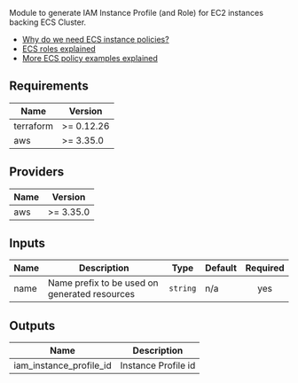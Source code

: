 Module to generate IAM Instance Profile (and Role) for EC2 instances backing ECS Cluster.

* [Why do we need ECS instance policies?](http://docs.aws.amazon.com/AmazonECS/latest/developerguide/instance_IAM_role.html) 
* [ECS roles explained](http://docs.aws.amazon.com/AmazonECS/latest/developerguide/ecs_managed_policies.html)
* [More ECS policy examples explained](http://docs.aws.amazon.com/AmazonECS/latest/developerguide/IAMPolicyExamples.html)

<!-- BEGINNING OF PRE-COMMIT-TERRAFORM DOCS HOOK -->
## Requirements

| Name | Version |
|------|---------|
| terraform | >= 0.12.26 |
| aws | >= 3.35.0 |

## Providers

| Name | Version |
|------|---------|
| aws | >= 3.35.0 |

## Inputs

| Name | Description | Type | Default | Required |
|------|-------------|------|---------|:--------:|
| name | Name prefix to be used on generated resources | `string` | n/a | yes |

## Outputs

| Name | Description |
|------|-------------|
| iam\_instance\_profile\_id | Instance Profile id |

<!-- END OF PRE-COMMIT-TERRAFORM DOCS HOOK -->


